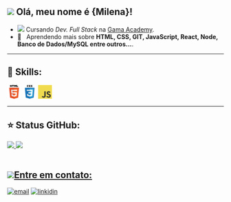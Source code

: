 ## <img src="https://media.giphy.com/media/mGcNjsfWAjY5AEZNw6/giphy.gif" width="50"> Olá, meu nome é <strong>{Milena}!</strong>

- <img src="https://media.giphy.com/media/WUlplcMpOCEmTGBtBW/giphy.gif" width="30">  Cursando *Dev. Full Stack* na <a href="https://www.gama.academy/">Gama Academy</a>.
- 🌱 &nbsp; Aprendendo mais sobre **HTML, CSS, GIT, JavaScript, React, Node, Banco de Dados/MySQL entre outros...**.

----

## 🚀 Skills:


<code><img height="32" src="https://raw.githubusercontent.com/github/explore/80688e429a7d4ef2fca1e82350fe8e3517d3494d/topics/html/html.png" alt="HTML5"/></code>
<code><img height="32" src="https://raw.githubusercontent.com/github/explore/80688e429a7d4ef2fca1e82350fe8e3517d3494d/topics/css/css.png" alt="CSS"/></code>
<code><img height="32" src="https://raw.githubusercontent.com/github/explore/80688e429a7d4ef2fca1e82350fe8e3517d3494d/topics/javascript/javascript.png" alt="Javascript"/></code>

---

## ⭐ Status GitHub:
<div>

 <a href="https://github.com/alexsgross">

 <img height="160em" src="https://github-readme-stats.vercel.app/api?username=lenamsst&show_icons=true&theme=dark&include_all_commits=true&count_private=true"/>

 <img height="160em" src="https://github-readme-stats.vercel.app/api/top-langs/?username=lenamsst&layout=compact&langs_count=7&theme=dark"/>

</div> <br>



##  <img src="https://media.giphy.com/media/VgCDAzcKvsR6OM0uWg/giphy.gif" width="50">Entre em contato:

[![email ](https://img.shields.io/badge/-lenamsst@gmail.com-006bed?style=flat-square&logo=Gmail&logoColor=white&link=mailto:lenamsst@gmail.com)](mailto:lenamsst@gmail.com)
[![linkidin](https://img.shields.io/badge/-Linkedin-0e76a8?style=flat-square&logo=Linkedin&logoColor=white&link&link=https://www.linkedin.com/in/milena-msst/)](https://www.linkedin.com/in/milena-msst/)
